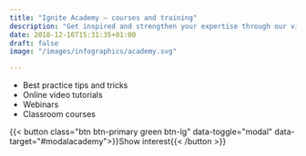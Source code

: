 ```yaml
---
title: "Ignite Academy – courses and training"
description: "Get inspired and strengthen your expertise through our videos and custom training courses within strategic sourcing"
date: 2018-12-16T15:31:35+01:00
draft: false
image: "/images/infographics/academy.svg"

---
```


<ul class="fa-ul">
<li><span class="fa-li"><i class="fas fa-award" style="color: #31B096"></i></span>Best practice tips and tricks</li>
<li><span class="fa-li"><i class="fas fa-play-circle" style="color: #31B096"></i></span>Online video tutorials​</li>
<li><span class="fa-li"><i class="fas fa-indent" style="color: #31B096"></i></span>Webinars</li>
<li><span class="fa-li"><i class="fas fa-chalkboard-teacher" style="color: #31B096"></i></span>Classroom courses​</li>
</ul>

{{< button class="btn btn-primary green btn-lg" data-toggle="modal" data-target="#modalacademy">}}Show interest{{< /button >}}